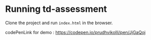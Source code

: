 # Running td-assessment

Clone the project and run `index.html` in the browser.

codePenLink for demo : https://codepen.io/prudhvikolli/pen/JjGaQoj


